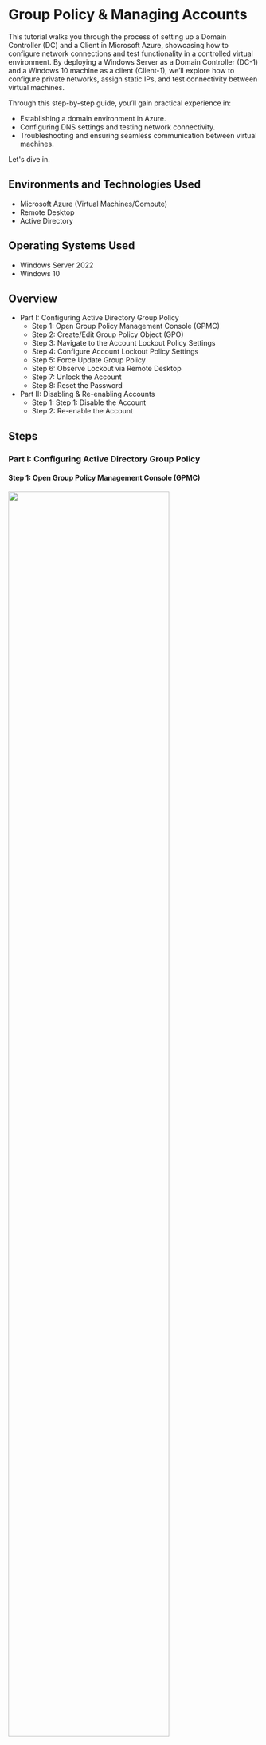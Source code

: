 <p align="center">
<img src="https://i.imgur.com/pJSsvpx.png" alt=""/>
</p>

<h1>Group Policy & Managing Accounts</h1>
<p>
This tutorial walks you through the process of setting up a Domain Controller (DC) and a Client in Microsoft Azure, showcasing how to configure network connections and test functionality in a controlled virtual environment. By deploying a Windows Server as a Domain Controller (DC-1) and a Windows 10 machine as a client (Client-1), we’ll explore how to configure private networks, assign static IPs, and test connectivity between virtual machines.

Through this step-by-step guide, you’ll gain practical experience in:

- Establishing a domain environment in Azure.
- Configuring DNS settings and testing network connectivity.
- Troubleshooting and ensuring seamless communication between virtual machines.

Let's dive in. 

<h2>Environments and Technologies Used</h2>

- Microsoft Azure (Virtual Machines/Compute)
- Remote Desktop
- Active Directory

<h2>Operating Systems Used</h2>

- Windows Server 2022
- Windows 10

<h2>Overview</h2>

  - Part I: Configuring Active Directory Group Policy 
    - Step 1: Open Group Policy Management Console (GPMC) 
    - Step 2: Create/Edit Group Policy Object (GPO)
    - Step 3: Navigate to the Account Lockout Policy Settings 
    - Step 4: Configure Account Lockout Policy Settings
    - Step 5: Force Update Group Policy
    - Step 6: Observe Lockout via Remote Desktop
    - Step 7: Unlock the Account
    - Step 8: Reset the Password
  - Part II: Disabling & Re-enabling Accounts
    - Step 1: Step 1: Disable the Account
    - Step 2: Re-enable the Account

<h2>Steps</h2>
<h3>Part I: Configuring Active Directory Group Policy</h3>

<h4>Step 1: Open Group Policy Management Console (GPMC) </h4>

<img src="https://i.imgur.com/6EhRwko.png" height="80%" width="80%" alt=""/>

- Open Group Policy Management Console (GPMC):
  - Log in to a domain controller with administrative privileges.
  - Press Win + R, type gpmc.msc, and hit Enter.

<h4>Step 2: Create or Edit a Group Policy Object (GPO):</h4>

<img src="https://i.imgur.com/TqDhhN8.png" height="80%" width="80%" alt=""/>

- Navigate to your domain in the GPMC.
- Right-click on the domain or an Organizational Unit (OU) where you want to apply the policy and select Create a GPO in this domain, and Link it here... or edit an existing GPO.


<h4>Step 3: Navigate to the Account Lockout Policy Settings </h4>

<img src="https://i.imgur.com/EDn6w7S.png" height="80%" width="80%" alt=""/>

- Computer Configuration -> Policies -> Windows Settings -> Security Settings -> Account Policies -> Account Lockout Policy

<h4>Step 4: Configure Account Lockout Policy Settings </h4>

<img src="https://i.imgur.com/Jkx5zKj.png" height="80%" width="80%" alt=""/>

- Configure the following settings:
  - Account lockout threshold: Set to 5 invalid login attempts.
  - Account lockout duration: Set to 30 minutes (or your preference).
  - Reset account lockout counter after: Set to 10 minutes.
  - Save and close the GPO editor.
- Force the policy update:
  - Run gpupdate /force on the Domain Controller and the client machine.
 
<h4>Step 5: Force Update Group Policy</h4>

<img src="https://i.imgur.com/1i90Xk4.png" height="80%" width="80%" alt=""/>

- You can wait ~90 minutes for the group policy to update itself or manually force the group policy to update.
  - Login to Client-1 as an admin
  - Open Command Prompt and type 'gpudate /force'
 
<h4> Step 6: Observe Lockout via Remote Desktop</h4>
<img src="https://i.imgur.com/WNhQXTJ.png" height="80%" width="80%" alt=""/>

- Try logging in with an incorrect password enough times to trigger lockout

<h4>Step 6: Observe the Ticket Lockout in Active Directory</h4>

<img src="https://i.imgur.com/WNhQXTJ.png" height="80%" width="80%" alt=""/>

- In ADUC, navigate to the locked account:
- Locate the user (e.g., johndoe) > Double-click the account.
- Observe that the account is locked (status shown in the account properties).
- Note the "Account is locked out" checkbox.

<h4>Step 7: Unlock the Account</h4>

<img src="https://i.imgur.com/HfQeAYK.png" height="80%" width="80%" alt=""/>

- In ADUC, unlock the account:
  - Right-click the user > Click Properties > Go to the Account tab.
  - Uncheck Account is locked out and click OK.
 
<h4>Step 8: Reset the Password</h4>

<img src="https://i.imgur.com/Z8WZjHH.png" height="80%" width="80%" alt=""/>

- Reset the user’s password:
- Right-click the user in ADUC > Click Reset Password.
- Enter a new password and click OK.

<h3> Part II: Enabling & Disabling Accounts </h3>
<h4>Step 1: Disable the Account</h4>

<img src="https://i.imgur.com/F3DQ7yv.png" height="80%" width="80%" alt=""/>

- In ADUC, disable the account:
  - Right-click the user > Click Disable Account.
- Test login:
  - Attempt to log in with the disabled account on a client machine.
  - Observe the error message: "Your account has been disabled. Please contact your administrator."

<h4>Step 2: Re-enable the Account</h4>

<img src="https://i.imgur.com/fhNbn9G.png" height="80%" width="80%" alt=""/>

- In ADUC, re-enable the account:
  - Right-click the user > Click Enable Account.
- Test login:
  - Log in with the account to confirm it works.
